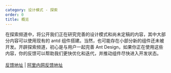 ```yaml
---
category: 设计模式 - 探索
order: 0
title: 概览
---
```


在探索频道中，将公开我们正在研究完善的设计模式和尚未定稿的内容，其中大部分内容可以使用现有的 antd 组件搭建。当然，也可能存在小部分新的组件还未被开发。开辟探索频道，初心是与用户一起完善 Ant Design，如果你正在使用这些内容，你的反馈可以帮助我们更快优化和迭代，并推动组件尽快进入开发状态。 <br/><br/> [反馈地址](https://www.yuque.com/antdesign/topics) | [阿里内网反馈地址](https://yuque.antfin-inc.com/bigfish/topics)

